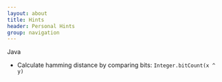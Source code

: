 ```yaml
---
layout: about
title: Hints
header: Personal Hints
group: navigation
---
```

Java

* Calculate hamming distance by comparing bits: `Integer.bitCount(x ^ y)`
